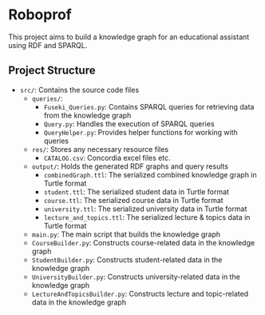 # Roboprof

This project aims to build a knowledge graph for an educational assistant using RDF and SPARQL.

## Project Structure

- `src/`: Contains the source code files
  - `queries/`:
    - `Fuseki_Queries.py`: Contains SPARQL queries for retrieving data from the knowledge graph
    - `Query.py`: Handles the execution of SPARQL queries
    - `QueryHelper.py`: Provides helper functions for working with queries
  - `res/`: Stores any necessary resource files
    - `CATALOG.csv`: Concordia excel files etc.
  - `output/`: Holds the generated RDF graphs and query results
    - `combinedGraph.ttl`: The serialized combined knowledge graph in Turtle format
    - `student.ttl`: The serialized student data in Turtle format
    - `course.ttl`: The serialized course data in Turtle format
    - `university.ttl`: The serialized university data in Turtle format
    - `lecture_and_topics.ttl`: The serialized lecture & topics data in Turtle format
  - `main.py`: The main script that builds the knowledge graph
  - `CourseBuilder.py`: Constructs course-related data in the knowledge graph
  - `StudentBuilder.py`: Constructs student-related data in the knowledge graph
  - `UniversityBuilder.py`: Constructs university-related data in the knowledge graph
  - `LectureAndTopicsBuilder.py`: Constructs lecture and topic-related data in the knowledge graph
